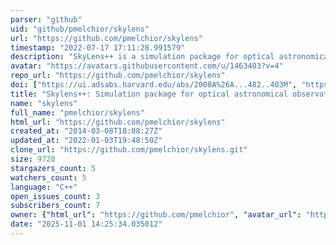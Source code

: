 ```yaml
---
parser: "github"
uid: "github/pmelchior/skylens"
url: "https://github.com/pmelchior/skylens"
timestamp: "2022-07-17 17:11:28.991579"
description: "SkyLens++ is a simulation package for optical astronomical observations."
avatar: "https://avatars.githubusercontent.com/u/1463403?v=4"
repo_url: "https://github.com/pmelchior/skylens"
doi: ["https://ui.adsabs.harvard.edu/abs/2008A%26A...482..403M", "https://doi.org/10.11588/heidok.00010954", "https://ui.adsabs.harvard.edu/abs/2021ascl.soft07014M/abstract"]
title: "Skylens++: Simulation package for optical astronomical observations"
name: "skylens"
full_name: "pmelchior/skylens"
html_url: "https://github.com/pmelchior/skylens"
created_at: "2014-03-08T18:08:27Z"
updated_at: "2022-01-03T19:48:50Z"
clone_url: "https://github.com/pmelchior/skylens.git"
size: 9720
stargazers_count: 5
watchers_count: 5
language: "C++"
open_issues_count: 3
subscribers_count: 7
owner: {"html_url": "https://github.com/pmelchior", "avatar_url": "https://avatars.githubusercontent.com/u/1463403?v=4", "login": "pmelchior", "type": "User"}
date: "2025-11-01 14:25:34.035012"
---
```

